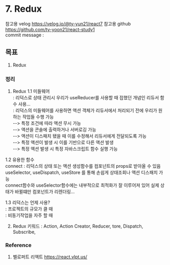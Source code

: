 # 7. Redux

참고용 velog
https://velog.io/@ty-yun21/react7
참고용 github
https://github.com/ty-yoon21/react-study1  
commit message : 

## 목표
1. Redux

### 정리
1. Redux
1.1 미들웨어  
: 리덕스로 상태 관리시 우리가 useReducer를 사용할 때 접했던 개념인 리듀서 함수 사용...  
: 리덕스의 미들웨어를 사용하면 액션 객체가 리듀서에서 처리되기 전에 우리가 원하는 작업들 수행 가능  
--> 특정 조건에 따라 액션 무시 가능  
--> 액션을 콘솔에 출력하거나 서버로깅 가능  
--> 액션이 디스패치 됐을 때 이를 수정해서 리듀서에게 전달되도록 가능  
--> 특정 액션이 발생 시 이를 기반으로 다른 액션 발생  
--> 특정 액션 발생 시 특정 자바스크립트 함수 실행 가능  

1.2 유용한 함수  
connect : 리덕스의 상태 또는 액션 생성함수를 컴포넌트의 props로 받아올 수 있음  
useSelector, useDispatch, useStore 를 통해 손쉽게 상태조회나 액션 디스패치 가능  
connect함수와 useSelector함수에는 내부적으로 최적화가 잘 이루어져 있어 실제 상태가 바뀔떄만 컴포넌트가 리렌더링...

1.3 리덕스는 언제 사용?  
: 프로젝트의 규모가 클 때  
: 비동기작업을 자주 할 때  

2. Redux 키워드
: Action, Action Creator, Reducer, tore, Dispatch, Subscribe, 





### Reference
1. 벨로퍼트 리액트
https://react.vlpt.us/